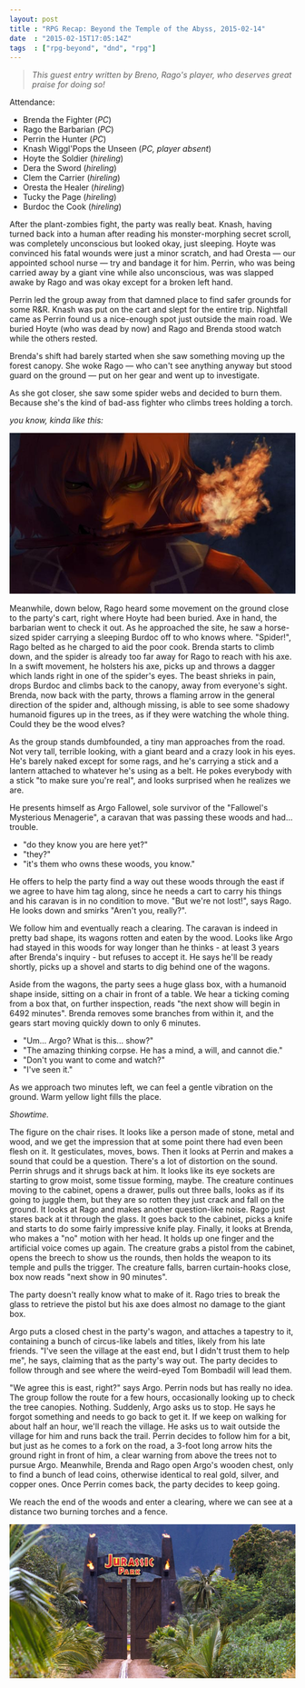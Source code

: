 ```yaml
---
layout: post
title : "RPG Recap: Beyond the Temple of the Abyss, 2015-02-14"
date  : "2015-02-15T17:05:14Z"
tags  : ["rpg-beyond", "dnd", "rpg"]
---
```

> *This guest entry written by Breno, Rago's player, who deserves*
> *great praise for doing so!*

Attendance:

* Brenda the Fighter (*PC*)
* Rago the Barbarian (*PC*)
* Perrin the Hunter (*PC*)
* Knash Wiggl'Pops the Unseen (*PC, player absent*)
* Hoyte the Soldier (*hireling*)
* Dera the Sword (*hireling*)
* Clem the Carrier (*hireling*)
* Oresta the Healer (*hireling*)
* Tucky the Page (*hireling*)
* Burdoc the Cook (*hireling*)

After the plant-zombies fight, the party was really beat.  Knash, having turned back into a human after reading his monster-morphing secret scroll, was completely unconscious but looked okay, just sleeping.  Hoyte was convinced his fatal wounds were just a minor scratch, and had Oresta — our appointed school nurse — try and bandage it for him.  Perrin, who was being carried away by a giant vine while also unconscious, was was slapped awake
by Rago and was okay except for a broken left hand.

Perrin led the group away from that damned place to find safer grounds for some R&R.  Knash was put on the cart and slept for the entire trip.  Nightfall came as Perrin found us a nice-enough spot just outside the main road. We buried Hoyte (who was dead by now) and Rago and Brenda stood watch while the others rested.

Brenda's shift had barely started when she saw something moving up the forest canopy. She woke Rago — who can't see anything anyway but stood guard on the ground — put on her gear and went up to investigate.

As she got closer, she saw some spider webs and decided to burn them.  Because she's the kind of bad-ass fighter who climbs trees holding a torch.

*you know, kinda like this:*

![Brenda](/assets/2015/02/torch.jpg)

Meanwhile, down below, Rago heard some movement on the ground close to the party's cart, right where Hoyte had been buried.  Axe in hand, the barbarian went to check it out. As he approached the site, he saw a horse-sized spider carrying a sleeping Burdoc off to who knows where. "Spider!", Rago belted as he charged to aid the poor cook. Brenda starts to climb down, and the spider is already too far away for Rago to reach with his axe. In a swift movement, he holsters his axe, picks up and throws a dagger which lands right in one of the spider's eyes. The beast shrieks in pain, drops Burdoc and climbs back to the canopy, away from everyone's sight. Brenda, now back with the party, throws a flaming arrow in the general direction of the spider and, although missing, is able to see some shadowy humanoid figures up in the trees, as if they were watching the whole thing. Could they be
the wood elves?

As the group stands dumbfounded, a tiny man approaches from the road. Not very tall, terrible looking, with a giant beard and a crazy look in his eyes. He's barely naked except for some rags, and he's carrying a stick and a lantern attached to whatever he's using as a belt. He pokes everybody with a stick "to make sure you're real", and looks surprised when he realizes we are.

He presents himself as Argo Fallowel, sole survivor of the "Fallowel's Mysterious Menagerie", a caravan that was passing these woods and had... trouble.

* "do they know you are here yet?"
* "they?"
* "it's them who owns these woods, you know."

He offers to help the party find a way out these woods through the east if we agree to have him tag along, since he needs a cart to carry his things and his caravan is in no condition to move. "But we're not lost!", says Rago. He looks down and smirks "Aren't you, really?".

We follow him and eventually reach a clearing. The caravan is indeed in pretty bad shape, its wagons rotten and eaten by the wood. Looks like Argo had stayed in this woods for way longer than he thinks - at least 3 years after Brenda's inquiry - but refuses to accept it. He says he'll be ready shortly, picks up a shovel and starts to dig behind one of the wagons.

Aside from the wagons, the party sees a huge glass box, with a humanoid shape inside, sitting on a chair in front of a table. We hear a ticking coming from a box that, on further inspection, reads "the next show will begin in 6492 minutes". Brenda removes some branches from within it, and the gears start moving quickly down to only 6 minutes.

* "Um... Argo? What is this... show?"
* "The amazing thinking corpse. He has a mind, a will, and cannot die."
* "Don't you want to come and watch?"
* "I've seen it."

As we approach two minutes left, we can feel a gentle vibration on the ground. Warm yellow light fills the place.

*Showtime.*

The figure on the chair rises. It looks like a person made of stone, metal and wood, and we get the impression that at some point there had even been flesh on it. It gesticulates, moves, bows. Then it looks at Perrin and makes a sound that could be a question. There's a lot of distortion on the sound. Perrin shrugs and it shrugs back at him. It looks like its eye sockets are starting to grow moist, some tissue forming, maybe. The creature continues moving to the cabinet, opens a drawer, pulls out three balls, looks as if its going to juggle them, but they are so rotten they just crack and fall on the ground. It looks at Rago and makes another question-like noise. Rago just stares back at it through the glass. It goes back to the cabinet, picks a knife and starts to do some fairly impressive knife play. Finally, it looks at Brenda, who makes a "no" motion with her head. It holds up one finger and the artificial voice comes up again. The creature grabs a pistol from the cabinet, opens the breech to show us the rounds, then holds the weapon to its temple and pulls the trigger. The creature falls, barren curtain-hooks close, box now reads "next show in 90 minutes".

The party doesn't really know what to make of it. Rago tries to break the glass to retrieve the pistol but his axe does almost no damage to the giant box.

Argo puts a closed chest in the party's wagon, and attaches a tapestry to it, containing a bunch of circus-like labels and titles, likely from his late friends. "I've seen the village at the east end, but I didn't trust them to help me", he says, claiming that as the party's way out. The party decides to follow through and see where the weird-eyed Tom Bombadil will lead them.

"We agree this is east, right?" says Argo. Perrin nods but has really no idea. The group follow the route for a few hours, occasionally looking up to check the tree canopies. Nothing. Suddenly, Argo asks us to stop. He says he forgot something and needs to go back to get it. If we keep on walking for about half an hour, we'll reach the village. He asks us to wait outside the village for him and runs back the trail. Perrin decides to follow him for a bit, but just as he comes to a fork on the road, a 3-foot long arrow hits the ground right in front of him, a clear warning from above the trees not to pursue Argo. Meanwhile, Brenda and Rago open Argo's wooden chest, only to find a bunch of lead coins, otherwise identical to real gold, silver, and copper ones. Once Perrin comes back, the party decides to keep going.

We reach the end of the woods and enter a clearing, where we can see at a distance two burning torches and a fence.

![the gate?](/assets/2015/02/gate.jpg)

